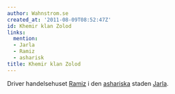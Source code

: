 ```yaml
---
author: Wahnstrom.se
created_at: '2011-08-09T08:52:47Z'
id: Khemir klan Zolod
links:
  mention:
  - Jarla
  - Ramiz
  - asharisk
title: Khemir klan Zolod
---
```


Driver handelsehuset [Ramiz] i den [ashariska] staden [Jarla].

  [Ramiz]: Ramiz
  [ashariska]: asharisk
  [Jarla]: Jarla